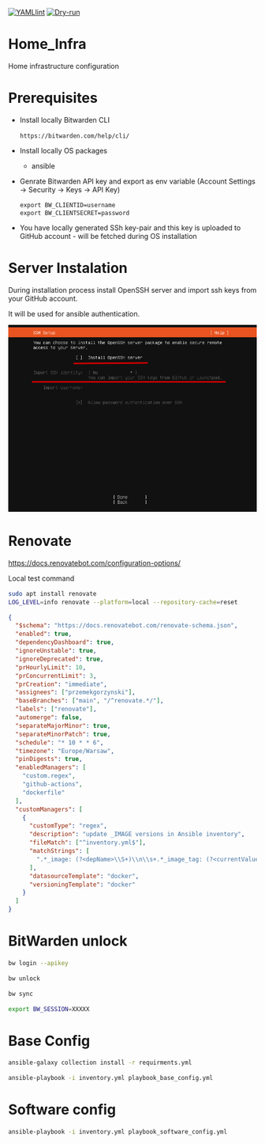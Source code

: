[![YAMLlint](https://github.com/przemekgorzynski/Home_Infra/actions/workflows/yamllint.yml/badge.svg)](https://github.com/przemekgorzynski/Home_Infra/actions/workflows/yamllint.yml)
[![Dry-run](https://github.com/przemekgorzynski/Home_Infra/actions/workflows/dry-run.yml/badge.svg)](https://github.com/przemekgorzynski/Home_Infra/actions/workflows/dry-run.yml)
# Home_Infra
Home infrastructure configuration

# Prerequisites

- Install locally Bitwarden CLI

    `https://bitwarden.com/help/cli/`

- Install locally OS packages
    - ansible

- Genrate Bitwarden API key and export as env variable (Account Settings -> Security -> Keys -> API Key)
    ```
    export BW_CLIENTID=username
    export BW_CLIENTSECRET=password
    ```

- You have locally generated SSh key-pair and this key is uploaded to GitHub account - will be fetched during OS installation
# Server Instalation

During installation process install OpenSSH server and import ssh keys from your GitHub account. 

It will be used for ansible authentication.

<img src="docs/images/import_ssh.png" alt="alt text" width="600">

# Renovate

https://docs.renovatebot.com/configuration-options/

Local test command
```bash
sudo apt install renovate
LOG_LEVEL=info renovate --platform=local --repository-cache=reset
```

```json
{
  "$schema": "https://docs.renovatebot.com/renovate-schema.json",
  "enabled": true,
  "dependencyDashboard": true,
  "ignoreUnstable": true,
  "ignoreDeprecated": true,
  "prHourlyLimit": 10,
  "prConcurrentLimit": 3,
  "prCreation": "immediate",
  "assignees": ["przemekgorzynski"],
  "baseBranches": ["main", "/^renovate.*/"],
  "labels": ["renovate"],
  "automerge": false,
  "separateMajorMinor": true,
  "separateMinorPatch": true,
  "schedule": "* 10 * * 6",
  "timezone": "Europe/Warsaw",
  "pinDigests": true,
  "enabledManagers": [
    "custom.regex",
    "github-actions",
    "dockerfile"
  ],
  "customManagers": [
    {
      "customType": "regex",
      "description": "update _IMAGE versions in Ansible inventory",
      "fileMatch": ["^inventory.yml$"],
      "matchStrings": [
        ".*_image: (?<depName>\\S+)\\n\\s+.*_image_tag: (?<currentValue>\\S+)\\n\\s+image_digest: (?<currentDigest>sha256:[a-f0-9]+)"
      ],
      "datasourceTemplate": "docker",
      "versioningTemplate": "docker"
    }
  ]
}
```

# BitWarden unlock

```bash
bw login --apikey
```

```bash
bw unlock
```

```bash
bw sync
```

```bash
export BW_SESSION=XXXXX
```

# Base Config

```bash
ansible-galaxy collection install -r requirments.yml
```

```bash
ansible-playbook -i inventory.yml playbook_base_config.yml 
```

# Software config
```bash
ansible-playbook -i inventory.yml playbook_software_config.yml 
```
